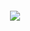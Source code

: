 

~~~~

~~~~

<p align="center" width="80%">
<img src="https://www.dafont.com/forum/attach/orig/7/4/740420.png"/>
</p>












 ```html 
 
```
